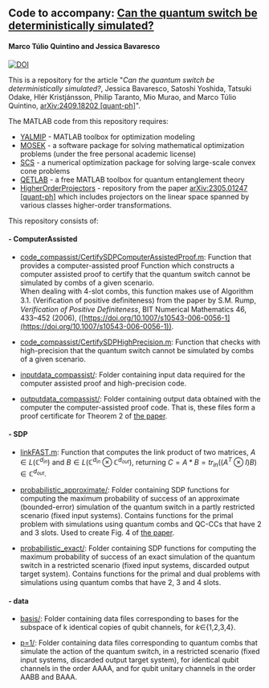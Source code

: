 ## Code to accompany: [Can the quantum switch be deterministically simulated?](https://arxiv.org/abs/2409.18202)

#### Marco Túlio Quintino and Jessica Bavaresco

[![DOI](https://zenodo.org/badge/DOI/10.5281/zenodo.17170679.svg)](https://doi.org/10.5281/zenodo.17170679)

This is a repository for the article "*Can the quantum switch be deterministically simulated?*, Jessica Bavaresco, Satoshi Yoshida, Tatsuki Odake, Hlér Kristjánsson, Philip Taranto, Mio Murao, and Marco Túlio Quintino, [arXiv:2409.18202 [quant-ph]](https://arxiv.org/abs/2409.18202)".

 The MATLAB code from this repository requires:
- [YALMIP](https://github.com/yalmip/yalmip/) - MATLAB toolbox for optimization modeling
- [MOSEK](https://www.mosek.com) - a software package for solving mathematical optimization problems (under the free personal academic license)
- [SCS](https://www.cvxgrp.org/scs/index.html) - a numerical optimization package for solving large-scale convex cone problems
- [QETLAB](http://www.qetlab.com/) - a free MATLAB toolbox for quantum entanglement theory
- [HigherOrderProjectors](https://github.com/mtcq/HigherOrderProjectors) - repository from the paper [arXiv:2305.01247 [quant-ph]](https://arxiv.org/abs/2305.01247) which includes projectors on the linear space spanned by various classes higher-order transformations.

This repository consists of:

#### - ComputerAssisted

- [code_compassist/CertifySDPComputerAssistedProof.m](https://github.com/mtcq/switch_simulation/blob/main/ComputerAssisted/code_compassist/CertifySDPComputerAssistedProof.m): Function that provides a computer-assisted proof Function which constructs a computer assisted proof to certify that the quantum switch cannot be simulated by combs of a given scenario. <br> When dealing with 4-slot combs, this function makes use of Algorithm 3.1. (Veriﬁcation of positive deﬁniteness) from the paper by S.M. Rump, *Verification of Positive Definiteness*, BIT Numerical Mathematics 46, 433–452 (2006), ([https://doi.org/10.1007/s10543-006-0056-1](https://doi.org/10.1007/s10543-006-0056-1)).

- [code_compassist/CertifySDPHighPrecision.m](https://github.com/mtcq/switch_simulation/blob/main/ComputerAssisted/code_compassist/CertifySDPHighPrecision.m): Function that checks with high-precision that the quantum switch cannot be simulated by combs of a given scenario.

- [inputdata_compassist/](https://github.com/mtcq/switch_simulation/tree/main/ComputerAssisted/inputdata_compassist): Folder containing input data required for the computer assisted proof and high-precision code.

- [outputdata_compassist/](https://github.com/mtcq/switch_simulation/tree/main/ComputerAssisted/outputdata_compassist): Folder containing output data obtained with the computer the computer-assisted proof code. That is, these files form a proof certificate for Theorem 2 of [the paper](https://arxiv.org/abs/2409.18202).

#### - SDP

- [linkFAST.m](https://github.com/mtcq/switch_simulation/blob/main/SDP/linkFAST.m): Function that computes the link product of two matrices, $A \in L(\mathbb{C}^{d_{in}})$ and $B \in L(\mathbb{C}^{d_{in}}\otimes\mathbb{C}^{d_{out}})$, returning $C = A*B = tr_{in}((A^T \otimes I) B) \in \mathbb{C}^{d_{out}}$.

- [probabilistic_approximate/](https://github.com/mtcq/switch_simulation/tree/main/SDP/probabilistic_approximate): Folder containing SDP functions for computing the maximum probability of success of an approximate (bounded-error) simulation of the quantum switch in a partly restricted scenario (fixed input systems). Contains functions for the primal problem with simulations using quantum combs and QC-CCs that have 2 and 3 slots. Used to create Fig. 4 of [the paper](https://arxiv.org/abs/2409.18202).

- [probabilistic_exact/](https://github.com/mtcq/switch_simulation/tree/main/SDP/probabilistic_exact): Folder containing SDP functions for computing the maximum probability of success of an exact simulation of the quantum switch in a restricted scenario (fixed input systems, discarded output target system). Contains functions for the primal and dual problems with simulations using quantum combs that have 2, 3 and 4 slots.

#### - data

- [basis/](https://github.com/mtcq/switch_simulation/tree/main/data/basis): Folder containing data files corresponding to bases for the subspace of k identical copies of qubit channels, for $k\in${1,2,3,4}.

- [p=1/](https://github.com/mtcq/switch_simulation/tree/main/data/p%3D1): Folder containing data files corresponding to quantum combs that simulate the action of the quantum switch, in a restricted scenario (fixed input systems, discarded output target system), for identical qubit channels in the order AAAA, and for qubit unitary channels in the order AABB and BAAA.


